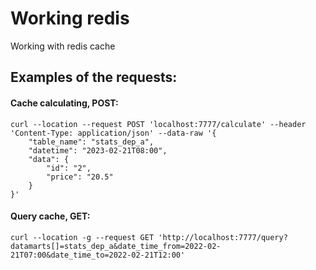 # Working redis 
Working with redis cache

## Examples of the requests:
#### Cache calculating, POST:
```
curl --location --request POST 'localhost:7777/calculate' --header 'Content-Type: application/json' --data-raw '{
    "table_name": "stats_dep_a",
    "datetime": "2023-02-21T08:00",
    "data": {
        "id": "2",
        "price": "20.5" 
    }
}'
```

#### Query cache, GET:
```
curl --location -g --request GET 'http://localhost:7777/query?datamarts[]=stats_dep_a&date_time_from=2022-02-21T07:00&date_time_to=2022-02-21T12:00'
```
